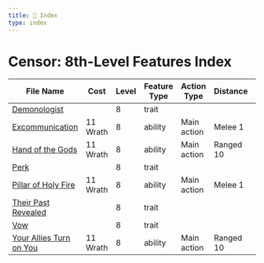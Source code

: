 ```yaml
---
title: 📑 Index
type: index
---
```


# Censor: 8th-Level Features Index

| File Name                                                     | Cost     | Level | Feature Type | Action Type | Distance  | Target       |
| ------------------------------------------------------------- | -------- | ----- | ------------ | ----------- | --------- | ------------ |
| [Demonologist](../Demonologist)                               |          | 8     | trait        |             |           |              |
| [Excommunication](../Excommunication)                         | 11 Wrath | 8     | ability      | Main action | Melee 1   | One creature |
| [Hand of the Gods](../Hand%20of%20the%20Gods)                 | 11 Wrath | 8     | ability      | Main action | Ranged 10 | One creature |
| [Perk](../Perk)                                               |          | 8     | trait        |             |           |              |
| [Pillar of Holy Fire](../Pillar%20of%20Holy%20Fire)           | 11 Wrath | 8     | ability      | Main action | Melee 1   | One creature |
| [Their Past Revealed](../Their%20Past%20Revealed)             |          | 8     | trait        |             |           |              |
| [Vow](../Vow)                                                 |          | 8     | trait        |             |           |              |
| [Your Allies Turn on You](../Your%20Allies%20Turn%20on%20You) | 11 Wrath | 8     | ability      | Main action | Ranged 10 | One creature |
